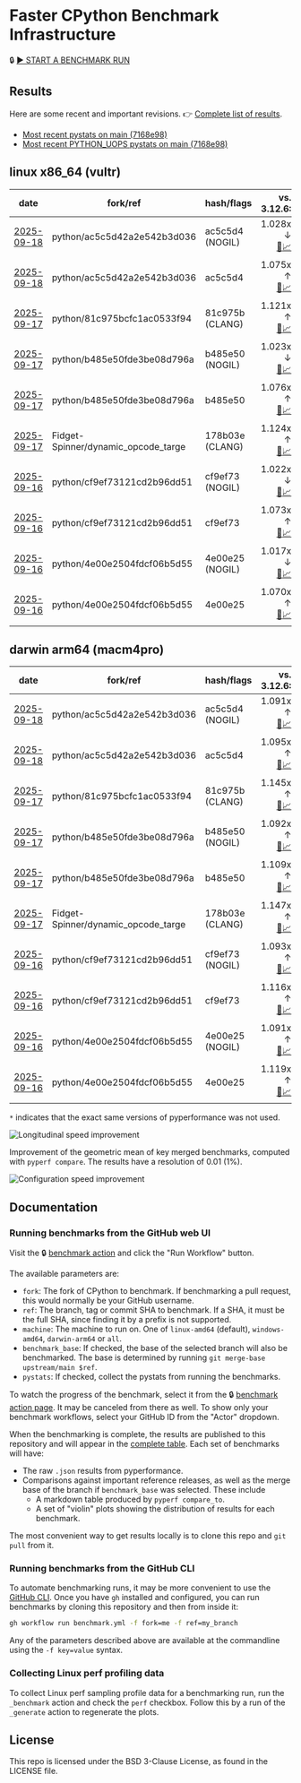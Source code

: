 # Faster CPython Benchmark Infrastructure

🔒 [▶️ START A BENCHMARK RUN](../../actions/workflows/benchmark.yml)

## Results

Here are some recent and important revisions. 👉 [Complete list of results](RESULTS.md).

<!-- START table -->
- [Most recent  pystats on main (7168e98)](results/bm-20250913-3.15.0a0-7168e98/bm-20250913-vultr-x86_64-python-7168e98c80d28ab71f39-3.15.0a0-7168e98-pystats.md)
- [Most recent PYTHON_UOPS pystats on main (7168e98)](results/bm-20250913-3.15.0a0-7168e98-PYTHON_UOPS/bm-20250913-vultr-x86_64-python-7168e98c80d28ab71f39-3.15.0a0-7168e98-pystats.md)

## linux x86_64 (vultr)
| date | fork/ref | hash/flags | vs. 3.12.6: | vs. 3.13.0rc2: | vs. base: |
| --- | --- | --- | ---: | ---: | ---: |
| [2025-09-18](results/bm-20250918-3.15.0a0-ac5c5d4-NOGIL) | python/ac5c5d42a2e542b3d036 | ac5c5d4 (NOGIL) | 1.028x ↓<br>[📄](results/bm-20250918-3.15.0a0-ac5c5d4-NOGIL/bm-20250918-vultr-x86_64-python-ac5c5d42a2e542b3d036-3.15.0a0-ac5c5d4-vs-3.12.6.md)[📈](results/bm-20250918-3.15.0a0-ac5c5d4-NOGIL/bm-20250918-vultr-x86_64-python-ac5c5d42a2e542b3d036-3.15.0a0-ac5c5d4-vs-3.12.6.svg) | 1.061x ↓<br>[📄](results/bm-20250918-3.15.0a0-ac5c5d4-NOGIL/bm-20250918-vultr-x86_64-python-ac5c5d42a2e542b3d036-3.15.0a0-ac5c5d4-vs-3.13.0rc2.md)[📈](results/bm-20250918-3.15.0a0-ac5c5d4-NOGIL/bm-20250918-vultr-x86_64-python-ac5c5d42a2e542b3d036-3.15.0a0-ac5c5d4-vs-3.13.0rc2.svg) | 1.101x ↓<br>[📄](results/bm-20250918-3.15.0a0-ac5c5d4-NOGIL/bm-20250918-vultr-x86_64-python-ac5c5d42a2e542b3d036-3.15.0a0-ac5c5d4-vs-base.md)[📈](results/bm-20250918-3.15.0a0-ac5c5d4-NOGIL/bm-20250918-vultr-x86_64-python-ac5c5d42a2e542b3d036-3.15.0a0-ac5c5d4-vs-base.svg)[🧠](results/bm-20250918-3.15.0a0-ac5c5d4-NOGIL/bm-20250918-vultr-x86_64-python-ac5c5d42a2e542b3d036-3.15.0a0-ac5c5d4-vs-base-mem.svg) |
| [2025-09-18](results/bm-20250918-3.15.0a0-ac5c5d4) | python/ac5c5d42a2e542b3d036 | ac5c5d4 | 1.075x ↑<br>[📄](results/bm-20250918-3.15.0a0-ac5c5d4/bm-20250918-vultr-x86_64-python-ac5c5d42a2e542b3d036-3.15.0a0-ac5c5d4-vs-3.12.6.md)[📈](results/bm-20250918-3.15.0a0-ac5c5d4/bm-20250918-vultr-x86_64-python-ac5c5d42a2e542b3d036-3.15.0a0-ac5c5d4-vs-3.12.6.svg) | 1.039x ↑<br>[📄](results/bm-20250918-3.15.0a0-ac5c5d4/bm-20250918-vultr-x86_64-python-ac5c5d42a2e542b3d036-3.15.0a0-ac5c5d4-vs-3.13.0rc2.md)[📈](results/bm-20250918-3.15.0a0-ac5c5d4/bm-20250918-vultr-x86_64-python-ac5c5d42a2e542b3d036-3.15.0a0-ac5c5d4-vs-3.13.0rc2.svg) |  |
| [2025-09-17](results/bm-20250917-3.15.0a0-81c975b-CLANG) | python/81c975bcfc1ac0533f94 | 81c975b (CLANG) | 1.121x ↑<br>[📄](results/bm-20250917-3.15.0a0-81c975b-CLANG/bm-20250917-vultr-x86_64-python-81c975bcfc1ac0533f94-3.15.0a0-81c975b-vs-3.12.6.md)[📈](results/bm-20250917-3.15.0a0-81c975b-CLANG/bm-20250917-vultr-x86_64-python-81c975bcfc1ac0533f94-3.15.0a0-81c975b-vs-3.12.6.svg) | 1.084x ↑<br>[📄](results/bm-20250917-3.15.0a0-81c975b-CLANG/bm-20250917-vultr-x86_64-python-81c975bcfc1ac0533f94-3.15.0a0-81c975b-vs-3.13.0rc2.md)[📈](results/bm-20250917-3.15.0a0-81c975b-CLANG/bm-20250917-vultr-x86_64-python-81c975bcfc1ac0533f94-3.15.0a0-81c975b-vs-3.13.0rc2.svg) |  |
| [2025-09-17](results/bm-20250917-3.15.0a0-b485e50-NOGIL) | python/b485e50fde3be08d796a | b485e50 (NOGIL) | 1.023x ↓<br>[📄](results/bm-20250917-3.15.0a0-b485e50-NOGIL/bm-20250917-vultr-x86_64-python-b485e50fde3be08d796a-3.15.0a0-b485e50-vs-3.12.6.md)[📈](results/bm-20250917-3.15.0a0-b485e50-NOGIL/bm-20250917-vultr-x86_64-python-b485e50fde3be08d796a-3.15.0a0-b485e50-vs-3.12.6.svg) | 1.056x ↓<br>[📄](results/bm-20250917-3.15.0a0-b485e50-NOGIL/bm-20250917-vultr-x86_64-python-b485e50fde3be08d796a-3.15.0a0-b485e50-vs-3.13.0rc2.md)[📈](results/bm-20250917-3.15.0a0-b485e50-NOGIL/bm-20250917-vultr-x86_64-python-b485e50fde3be08d796a-3.15.0a0-b485e50-vs-3.13.0rc2.svg) | 1.098x ↓<br>[📄](results/bm-20250917-3.15.0a0-b485e50-NOGIL/bm-20250917-vultr-x86_64-python-b485e50fde3be08d796a-3.15.0a0-b485e50-vs-base.md)[📈](results/bm-20250917-3.15.0a0-b485e50-NOGIL/bm-20250917-vultr-x86_64-python-b485e50fde3be08d796a-3.15.0a0-b485e50-vs-base.svg)[🧠](results/bm-20250917-3.15.0a0-b485e50-NOGIL/bm-20250917-vultr-x86_64-python-b485e50fde3be08d796a-3.15.0a0-b485e50-vs-base-mem.svg) |
| [2025-09-17](results/bm-20250917-3.15.0a0-b485e50) | python/b485e50fde3be08d796a | b485e50 | 1.076x ↑<br>[📄](results/bm-20250917-3.15.0a0-b485e50/bm-20250917-vultr-x86_64-python-b485e50fde3be08d796a-3.15.0a0-b485e50-vs-3.12.6.md)[📈](results/bm-20250917-3.15.0a0-b485e50/bm-20250917-vultr-x86_64-python-b485e50fde3be08d796a-3.15.0a0-b485e50-vs-3.12.6.svg) | 1.040x ↑<br>[📄](results/bm-20250917-3.15.0a0-b485e50/bm-20250917-vultr-x86_64-python-b485e50fde3be08d796a-3.15.0a0-b485e50-vs-3.13.0rc2.md)[📈](results/bm-20250917-3.15.0a0-b485e50/bm-20250917-vultr-x86_64-python-b485e50fde3be08d796a-3.15.0a0-b485e50-vs-3.13.0rc2.svg) |  |
| [2025-09-17](results/bm-20250917-3.15.0a0-178b03e-CLANG) | Fidget-Spinner/dynamic_opcode_targe | 178b03e (CLANG) | 1.124x ↑<br>[📄](results/bm-20250917-3.15.0a0-178b03e-CLANG/bm-20250917-vultr-x86_64-Fidget%252dSpinner-dynamic_opcode_targe-3.15.0a0-178b03e-vs-3.12.6.md)[📈](results/bm-20250917-3.15.0a0-178b03e-CLANG/bm-20250917-vultr-x86_64-Fidget%252dSpinner-dynamic_opcode_targe-3.15.0a0-178b03e-vs-3.12.6.svg) | 1.086x ↑<br>[📄](results/bm-20250917-3.15.0a0-178b03e-CLANG/bm-20250917-vultr-x86_64-Fidget%252dSpinner-dynamic_opcode_targe-3.15.0a0-178b03e-vs-3.13.0rc2.md)[📈](results/bm-20250917-3.15.0a0-178b03e-CLANG/bm-20250917-vultr-x86_64-Fidget%252dSpinner-dynamic_opcode_targe-3.15.0a0-178b03e-vs-3.13.0rc2.svg) | 1.002x ↑<br>[📄](results/bm-20250917-3.15.0a0-178b03e-CLANG/bm-20250917-vultr-x86_64-Fidget%252dSpinner-dynamic_opcode_targe-3.15.0a0-178b03e-vs-base.md)[📈](results/bm-20250917-3.15.0a0-178b03e-CLANG/bm-20250917-vultr-x86_64-Fidget%252dSpinner-dynamic_opcode_targe-3.15.0a0-178b03e-vs-base.svg)[🧠](results/bm-20250917-3.15.0a0-178b03e-CLANG/bm-20250917-vultr-x86_64-Fidget%252dSpinner-dynamic_opcode_targe-3.15.0a0-178b03e-vs-base-mem.svg) |
| [2025-09-16](results/bm-20250916-3.15.0a0-cf9ef73-NOGIL) | python/cf9ef73121cd2b96dd51 | cf9ef73 (NOGIL) | 1.022x ↓<br>[📄](results/bm-20250916-3.15.0a0-cf9ef73-NOGIL/bm-20250916-vultr-x86_64-python-cf9ef73121cd2b96dd51-3.15.0a0-cf9ef73-vs-3.12.6.md)[📈](results/bm-20250916-3.15.0a0-cf9ef73-NOGIL/bm-20250916-vultr-x86_64-python-cf9ef73121cd2b96dd51-3.15.0a0-cf9ef73-vs-3.12.6.svg) | 1.055x ↓<br>[📄](results/bm-20250916-3.15.0a0-cf9ef73-NOGIL/bm-20250916-vultr-x86_64-python-cf9ef73121cd2b96dd51-3.15.0a0-cf9ef73-vs-3.13.0rc2.md)[📈](results/bm-20250916-3.15.0a0-cf9ef73-NOGIL/bm-20250916-vultr-x86_64-python-cf9ef73121cd2b96dd51-3.15.0a0-cf9ef73-vs-3.13.0rc2.svg) | 1.094x ↓<br>[📄](results/bm-20250916-3.15.0a0-cf9ef73-NOGIL/bm-20250916-vultr-x86_64-python-cf9ef73121cd2b96dd51-3.15.0a0-cf9ef73-vs-base.md)[📈](results/bm-20250916-3.15.0a0-cf9ef73-NOGIL/bm-20250916-vultr-x86_64-python-cf9ef73121cd2b96dd51-3.15.0a0-cf9ef73-vs-base.svg)[🧠](results/bm-20250916-3.15.0a0-cf9ef73-NOGIL/bm-20250916-vultr-x86_64-python-cf9ef73121cd2b96dd51-3.15.0a0-cf9ef73-vs-base-mem.svg) |
| [2025-09-16](results/bm-20250916-3.15.0a0-cf9ef73) | python/cf9ef73121cd2b96dd51 | cf9ef73 | 1.073x ↑<br>[📄](results/bm-20250916-3.15.0a0-cf9ef73/bm-20250916-vultr-x86_64-python-cf9ef73121cd2b96dd51-3.15.0a0-cf9ef73-vs-3.12.6.md)[📈](results/bm-20250916-3.15.0a0-cf9ef73/bm-20250916-vultr-x86_64-python-cf9ef73121cd2b96dd51-3.15.0a0-cf9ef73-vs-3.12.6.svg) | 1.037x ↑<br>[📄](results/bm-20250916-3.15.0a0-cf9ef73/bm-20250916-vultr-x86_64-python-cf9ef73121cd2b96dd51-3.15.0a0-cf9ef73-vs-3.13.0rc2.md)[📈](results/bm-20250916-3.15.0a0-cf9ef73/bm-20250916-vultr-x86_64-python-cf9ef73121cd2b96dd51-3.15.0a0-cf9ef73-vs-3.13.0rc2.svg) |  |
| [2025-09-16](results/bm-20250916-3.15.0a0-4e00e25-NOGIL) | python/4e00e2504fdcf06b5d55 | 4e00e25 (NOGIL) | 1.017x ↓<br>[📄](results/bm-20250916-3.15.0a0-4e00e25-NOGIL/bm-20250916-vultr-x86_64-python-4e00e2504fdcf06b5d55-3.15.0a0-4e00e25-vs-3.12.6.md)[📈](results/bm-20250916-3.15.0a0-4e00e25-NOGIL/bm-20250916-vultr-x86_64-python-4e00e2504fdcf06b5d55-3.15.0a0-4e00e25-vs-3.12.6.svg) | 1.050x ↓<br>[📄](results/bm-20250916-3.15.0a0-4e00e25-NOGIL/bm-20250916-vultr-x86_64-python-4e00e2504fdcf06b5d55-3.15.0a0-4e00e25-vs-3.13.0rc2.md)[📈](results/bm-20250916-3.15.0a0-4e00e25-NOGIL/bm-20250916-vultr-x86_64-python-4e00e2504fdcf06b5d55-3.15.0a0-4e00e25-vs-3.13.0rc2.svg) | 1.088x ↓<br>[📄](results/bm-20250916-3.15.0a0-4e00e25-NOGIL/bm-20250916-vultr-x86_64-python-4e00e2504fdcf06b5d55-3.15.0a0-4e00e25-vs-base.md)[📈](results/bm-20250916-3.15.0a0-4e00e25-NOGIL/bm-20250916-vultr-x86_64-python-4e00e2504fdcf06b5d55-3.15.0a0-4e00e25-vs-base.svg)[🧠](results/bm-20250916-3.15.0a0-4e00e25-NOGIL/bm-20250916-vultr-x86_64-python-4e00e2504fdcf06b5d55-3.15.0a0-4e00e25-vs-base-mem.svg) |
| [2025-09-16](results/bm-20250916-3.15.0a0-4e00e25) | python/4e00e2504fdcf06b5d55 | 4e00e25 | 1.070x ↑<br>[📄](results/bm-20250916-3.15.0a0-4e00e25/bm-20250916-vultr-x86_64-python-4e00e2504fdcf06b5d55-3.15.0a0-4e00e25-vs-3.12.6.md)[📈](results/bm-20250916-3.15.0a0-4e00e25/bm-20250916-vultr-x86_64-python-4e00e2504fdcf06b5d55-3.15.0a0-4e00e25-vs-3.12.6.svg) | 1.034x ↑<br>[📄](results/bm-20250916-3.15.0a0-4e00e25/bm-20250916-vultr-x86_64-python-4e00e2504fdcf06b5d55-3.15.0a0-4e00e25-vs-3.13.0rc2.md)[📈](results/bm-20250916-3.15.0a0-4e00e25/bm-20250916-vultr-x86_64-python-4e00e2504fdcf06b5d55-3.15.0a0-4e00e25-vs-3.13.0rc2.svg) |  |

## darwin arm64 (macm4pro)
| date | fork/ref | hash/flags | vs. 3.12.6: | vs. 3.13.0rc2: | vs. base: |
| --- | --- | --- | ---: | ---: | ---: |
| [2025-09-18](results/bm-20250918-3.15.0a0-ac5c5d4-NOGIL) | python/ac5c5d42a2e542b3d036 | ac5c5d4 (NOGIL) | 1.091x ↑<br>[📄](results/bm-20250918-3.15.0a0-ac5c5d4-NOGIL/bm-20250918-macm4pro-arm64-python-ac5c5d42a2e542b3d036-3.15.0a0-ac5c5d4-vs-3.12.6.md)[📈](results/bm-20250918-3.15.0a0-ac5c5d4-NOGIL/bm-20250918-macm4pro-arm64-python-ac5c5d42a2e542b3d036-3.15.0a0-ac5c5d4-vs-3.12.6.svg) | 1.012x ↑<br>[📄](results/bm-20250918-3.15.0a0-ac5c5d4-NOGIL/bm-20250918-macm4pro-arm64-python-ac5c5d42a2e542b3d036-3.15.0a0-ac5c5d4-vs-3.13.0rc2.md)[📈](results/bm-20250918-3.15.0a0-ac5c5d4-NOGIL/bm-20250918-macm4pro-arm64-python-ac5c5d42a2e542b3d036-3.15.0a0-ac5c5d4-vs-3.13.0rc2.svg) | 1.006x ↓<br>[📄](results/bm-20250918-3.15.0a0-ac5c5d4-NOGIL/bm-20250918-macm4pro-arm64-python-ac5c5d42a2e542b3d036-3.15.0a0-ac5c5d4-vs-base.md)[📈](results/bm-20250918-3.15.0a0-ac5c5d4-NOGIL/bm-20250918-macm4pro-arm64-python-ac5c5d42a2e542b3d036-3.15.0a0-ac5c5d4-vs-base.svg)[🧠](results/bm-20250918-3.15.0a0-ac5c5d4-NOGIL/bm-20250918-macm4pro-arm64-python-ac5c5d42a2e542b3d036-3.15.0a0-ac5c5d4-vs-base-mem.svg) |
| [2025-09-18](results/bm-20250918-3.15.0a0-ac5c5d4) | python/ac5c5d42a2e542b3d036 | ac5c5d4 | 1.095x ↑<br>[📄](results/bm-20250918-3.15.0a0-ac5c5d4/bm-20250918-macm4pro-arm64-python-ac5c5d42a2e542b3d036-3.15.0a0-ac5c5d4-vs-3.12.6.md)[📈](results/bm-20250918-3.15.0a0-ac5c5d4/bm-20250918-macm4pro-arm64-python-ac5c5d42a2e542b3d036-3.15.0a0-ac5c5d4-vs-3.12.6.svg) | 1.016x ↑<br>[📄](results/bm-20250918-3.15.0a0-ac5c5d4/bm-20250918-macm4pro-arm64-python-ac5c5d42a2e542b3d036-3.15.0a0-ac5c5d4-vs-3.13.0rc2.md)[📈](results/bm-20250918-3.15.0a0-ac5c5d4/bm-20250918-macm4pro-arm64-python-ac5c5d42a2e542b3d036-3.15.0a0-ac5c5d4-vs-3.13.0rc2.svg) |  |
| [2025-09-17](results/bm-20250917-3.15.0a0-81c975b-CLANG) | python/81c975bcfc1ac0533f94 | 81c975b (CLANG) | 1.145x ↑<br>[📄](results/bm-20250917-3.15.0a0-81c975b-CLANG/bm-20250917-macm4pro-arm64-python-81c975bcfc1ac0533f94-3.15.0a0-81c975b-vs-3.12.6.md)[📈](results/bm-20250917-3.15.0a0-81c975b-CLANG/bm-20250917-macm4pro-arm64-python-81c975bcfc1ac0533f94-3.15.0a0-81c975b-vs-3.12.6.svg) | 1.062x ↑<br>[📄](results/bm-20250917-3.15.0a0-81c975b-CLANG/bm-20250917-macm4pro-arm64-python-81c975bcfc1ac0533f94-3.15.0a0-81c975b-vs-3.13.0rc2.md)[📈](results/bm-20250917-3.15.0a0-81c975b-CLANG/bm-20250917-macm4pro-arm64-python-81c975bcfc1ac0533f94-3.15.0a0-81c975b-vs-3.13.0rc2.svg) |  |
| [2025-09-17](results/bm-20250917-3.15.0a0-b485e50-NOGIL) | python/b485e50fde3be08d796a | b485e50 (NOGIL) | 1.092x ↑<br>[📄](results/bm-20250917-3.15.0a0-b485e50-NOGIL/bm-20250917-macm4pro-arm64-python-b485e50fde3be08d796a-3.15.0a0-b485e50-vs-3.12.6.md)[📈](results/bm-20250917-3.15.0a0-b485e50-NOGIL/bm-20250917-macm4pro-arm64-python-b485e50fde3be08d796a-3.15.0a0-b485e50-vs-3.12.6.svg) | 1.013x ↑<br>[📄](results/bm-20250917-3.15.0a0-b485e50-NOGIL/bm-20250917-macm4pro-arm64-python-b485e50fde3be08d796a-3.15.0a0-b485e50-vs-3.13.0rc2.md)[📈](results/bm-20250917-3.15.0a0-b485e50-NOGIL/bm-20250917-macm4pro-arm64-python-b485e50fde3be08d796a-3.15.0a0-b485e50-vs-3.13.0rc2.svg) | 1.017x ↓<br>[📄](results/bm-20250917-3.15.0a0-b485e50-NOGIL/bm-20250917-macm4pro-arm64-python-b485e50fde3be08d796a-3.15.0a0-b485e50-vs-base.md)[📈](results/bm-20250917-3.15.0a0-b485e50-NOGIL/bm-20250917-macm4pro-arm64-python-b485e50fde3be08d796a-3.15.0a0-b485e50-vs-base.svg)[🧠](results/bm-20250917-3.15.0a0-b485e50-NOGIL/bm-20250917-macm4pro-arm64-python-b485e50fde3be08d796a-3.15.0a0-b485e50-vs-base-mem.svg) |
| [2025-09-17](results/bm-20250917-3.15.0a0-b485e50) | python/b485e50fde3be08d796a | b485e50 | 1.109x ↑<br>[📄](results/bm-20250917-3.15.0a0-b485e50/bm-20250917-macm4pro-arm64-python-b485e50fde3be08d796a-3.15.0a0-b485e50-vs-3.12.6.md)[📈](results/bm-20250917-3.15.0a0-b485e50/bm-20250917-macm4pro-arm64-python-b485e50fde3be08d796a-3.15.0a0-b485e50-vs-3.12.6.svg) | 1.029x ↑<br>[📄](results/bm-20250917-3.15.0a0-b485e50/bm-20250917-macm4pro-arm64-python-b485e50fde3be08d796a-3.15.0a0-b485e50-vs-3.13.0rc2.md)[📈](results/bm-20250917-3.15.0a0-b485e50/bm-20250917-macm4pro-arm64-python-b485e50fde3be08d796a-3.15.0a0-b485e50-vs-3.13.0rc2.svg) |  |
| [2025-09-17](results/bm-20250917-3.15.0a0-178b03e-CLANG) | Fidget-Spinner/dynamic_opcode_targe | 178b03e (CLANG) | 1.147x ↑<br>[📄](results/bm-20250917-3.15.0a0-178b03e-CLANG/bm-20250917-macm4pro-arm64-Fidget%252dSpinner-dynamic_opcode_targe-3.15.0a0-178b03e-vs-3.12.6.md)[📈](results/bm-20250917-3.15.0a0-178b03e-CLANG/bm-20250917-macm4pro-arm64-Fidget%252dSpinner-dynamic_opcode_targe-3.15.0a0-178b03e-vs-3.12.6.svg) | 1.064x ↑<br>[📄](results/bm-20250917-3.15.0a0-178b03e-CLANG/bm-20250917-macm4pro-arm64-Fidget%252dSpinner-dynamic_opcode_targe-3.15.0a0-178b03e-vs-3.13.0rc2.md)[📈](results/bm-20250917-3.15.0a0-178b03e-CLANG/bm-20250917-macm4pro-arm64-Fidget%252dSpinner-dynamic_opcode_targe-3.15.0a0-178b03e-vs-3.13.0rc2.svg) | 1.001x ↑<br>[📄](results/bm-20250917-3.15.0a0-178b03e-CLANG/bm-20250917-macm4pro-arm64-Fidget%252dSpinner-dynamic_opcode_targe-3.15.0a0-178b03e-vs-base.md)[📈](results/bm-20250917-3.15.0a0-178b03e-CLANG/bm-20250917-macm4pro-arm64-Fidget%252dSpinner-dynamic_opcode_targe-3.15.0a0-178b03e-vs-base.svg)[🧠](results/bm-20250917-3.15.0a0-178b03e-CLANG/bm-20250917-macm4pro-arm64-Fidget%252dSpinner-dynamic_opcode_targe-3.15.0a0-178b03e-vs-base-mem.svg) |
| [2025-09-16](results/bm-20250916-3.15.0a0-cf9ef73-NOGIL) | python/cf9ef73121cd2b96dd51 | cf9ef73 (NOGIL) | 1.093x ↑<br>[📄](results/bm-20250916-3.15.0a0-cf9ef73-NOGIL/bm-20250916-macm4pro-arm64-python-cf9ef73121cd2b96dd51-3.15.0a0-cf9ef73-vs-3.12.6.md)[📈](results/bm-20250916-3.15.0a0-cf9ef73-NOGIL/bm-20250916-macm4pro-arm64-python-cf9ef73121cd2b96dd51-3.15.0a0-cf9ef73-vs-3.12.6.svg) | 1.014x ↑<br>[📄](results/bm-20250916-3.15.0a0-cf9ef73-NOGIL/bm-20250916-macm4pro-arm64-python-cf9ef73121cd2b96dd51-3.15.0a0-cf9ef73-vs-3.13.0rc2.md)[📈](results/bm-20250916-3.15.0a0-cf9ef73-NOGIL/bm-20250916-macm4pro-arm64-python-cf9ef73121cd2b96dd51-3.15.0a0-cf9ef73-vs-3.13.0rc2.svg) | 1.022x ↓<br>[📄](results/bm-20250916-3.15.0a0-cf9ef73-NOGIL/bm-20250916-macm4pro-arm64-python-cf9ef73121cd2b96dd51-3.15.0a0-cf9ef73-vs-base.md)[📈](results/bm-20250916-3.15.0a0-cf9ef73-NOGIL/bm-20250916-macm4pro-arm64-python-cf9ef73121cd2b96dd51-3.15.0a0-cf9ef73-vs-base.svg)[🧠](results/bm-20250916-3.15.0a0-cf9ef73-NOGIL/bm-20250916-macm4pro-arm64-python-cf9ef73121cd2b96dd51-3.15.0a0-cf9ef73-vs-base-mem.svg) |
| [2025-09-16](results/bm-20250916-3.15.0a0-cf9ef73) | python/cf9ef73121cd2b96dd51 | cf9ef73 | 1.116x ↑<br>[📄](results/bm-20250916-3.15.0a0-cf9ef73/bm-20250916-macm4pro-arm64-python-cf9ef73121cd2b96dd51-3.15.0a0-cf9ef73-vs-3.12.6.md)[📈](results/bm-20250916-3.15.0a0-cf9ef73/bm-20250916-macm4pro-arm64-python-cf9ef73121cd2b96dd51-3.15.0a0-cf9ef73-vs-3.12.6.svg) | 1.036x ↑<br>[📄](results/bm-20250916-3.15.0a0-cf9ef73/bm-20250916-macm4pro-arm64-python-cf9ef73121cd2b96dd51-3.15.0a0-cf9ef73-vs-3.13.0rc2.md)[📈](results/bm-20250916-3.15.0a0-cf9ef73/bm-20250916-macm4pro-arm64-python-cf9ef73121cd2b96dd51-3.15.0a0-cf9ef73-vs-3.13.0rc2.svg) |  |
| [2025-09-16](results/bm-20250916-3.15.0a0-4e00e25-NOGIL) | python/4e00e2504fdcf06b5d55 | 4e00e25 (NOGIL) | 1.091x ↑<br>[📄](results/bm-20250916-3.15.0a0-4e00e25-NOGIL/bm-20250916-macm4pro-arm64-python-4e00e2504fdcf06b5d55-3.15.0a0-4e00e25-vs-3.12.6.md)[📈](results/bm-20250916-3.15.0a0-4e00e25-NOGIL/bm-20250916-macm4pro-arm64-python-4e00e2504fdcf06b5d55-3.15.0a0-4e00e25-vs-3.12.6.svg) | 1.012x ↑<br>[📄](results/bm-20250916-3.15.0a0-4e00e25-NOGIL/bm-20250916-macm4pro-arm64-python-4e00e2504fdcf06b5d55-3.15.0a0-4e00e25-vs-3.13.0rc2.md)[📈](results/bm-20250916-3.15.0a0-4e00e25-NOGIL/bm-20250916-macm4pro-arm64-python-4e00e2504fdcf06b5d55-3.15.0a0-4e00e25-vs-3.13.0rc2.svg) | 1.027x ↓<br>[📄](results/bm-20250916-3.15.0a0-4e00e25-NOGIL/bm-20250916-macm4pro-arm64-python-4e00e2504fdcf06b5d55-3.15.0a0-4e00e25-vs-base.md)[📈](results/bm-20250916-3.15.0a0-4e00e25-NOGIL/bm-20250916-macm4pro-arm64-python-4e00e2504fdcf06b5d55-3.15.0a0-4e00e25-vs-base.svg)[🧠](results/bm-20250916-3.15.0a0-4e00e25-NOGIL/bm-20250916-macm4pro-arm64-python-4e00e2504fdcf06b5d55-3.15.0a0-4e00e25-vs-base-mem.svg) |
| [2025-09-16](results/bm-20250916-3.15.0a0-4e00e25) | python/4e00e2504fdcf06b5d55 | 4e00e25 | 1.119x ↑<br>[📄](results/bm-20250916-3.15.0a0-4e00e25/bm-20250916-macm4pro-arm64-python-4e00e2504fdcf06b5d55-3.15.0a0-4e00e25-vs-3.12.6.md)[📈](results/bm-20250916-3.15.0a0-4e00e25/bm-20250916-macm4pro-arm64-python-4e00e2504fdcf06b5d55-3.15.0a0-4e00e25-vs-3.12.6.svg) | 1.038x ↑<br>[📄](results/bm-20250916-3.15.0a0-4e00e25/bm-20250916-macm4pro-arm64-python-4e00e2504fdcf06b5d55-3.15.0a0-4e00e25-vs-3.13.0rc2.md)[📈](results/bm-20250916-3.15.0a0-4e00e25/bm-20250916-macm4pro-arm64-python-4e00e2504fdcf06b5d55-3.15.0a0-4e00e25-vs-3.13.0rc2.svg) |  |


<!-- END table -->

`*` indicates that the exact same versions of pyperformance was not used.

![Longitudinal speed improvement](/longitudinal.svg)

Improvement of the geometric mean of key merged benchmarks, computed with `pyperf compare`.
The results have a resolution of 0.01 (1%).

![Configuration speed improvement](/configs.svg)

## Documentation

### Running benchmarks from the GitHub web UI

Visit the 🔒 [benchmark action](../../actions/workflows/benchmark.yml) and click the "Run Workflow" button.

The available parameters are:

- `fork`: The fork of CPython to benchmark.
  If benchmarking a pull request, this would normally be your GitHub username.
- `ref`: The branch, tag or commit SHA to benchmark.
  If a SHA, it must be the full SHA, since finding it by a prefix is not supported.
- `machine`: The machine to run on.
  One of `linux-amd64` (default), `windows-amd64`, `darwin-arm64` or `all`.
- `benchmark_base`: If checked, the base of the selected branch will also be benchmarked.
  The base is determined by running `git merge-base upstream/main $ref`.
- `pystats`: If checked, collect the pystats from running the benchmarks.

To watch the progress of the benchmark, select it from the 🔒 [benchmark action page](../../actions/workflows/benchmark.yml).
It may be canceled from there as well.
To show only your benchmark workflows, select your GitHub ID from the "Actor" dropdown.

When the benchmarking is complete, the results are published to this repository and will appear in the [complete table](RESULTS.md).
Each set of benchmarks will have:

- The raw `.json` results from pyperformance.
- Comparisons against important reference releases, as well as the merge base of the branch if `benchmark_base` was selected. These include
  - A markdown table produced by `pyperf compare_to`.
  - A set of "violin" plots showing the distribution of results for each benchmark.

The most convenient way to get results locally is to clone this repo and `git pull` from it.

### Running benchmarks from the GitHub CLI

To automate benchmarking runs, it may be more convenient to use the [GitHub CLI](https://cli.github.com/).
Once you have `gh` installed and configured, you can run benchmarks by cloning this repository and then from inside it:

```bash session
gh workflow run benchmark.yml -f fork=me -f ref=my_branch
```

Any of the parameters described above are available at the commandline using the `-f key=value` syntax.

### Collecting Linux perf profiling data

To collect Linux perf sampling profile data for a benchmarking run, run the `_benchmark` action and check the `perf` checkbox.
Follow this by a run of the `_generate` action to regenerate the plots.

## License

This repo is licensed under the BSD 3-Clause License, as found in the LICENSE file.
